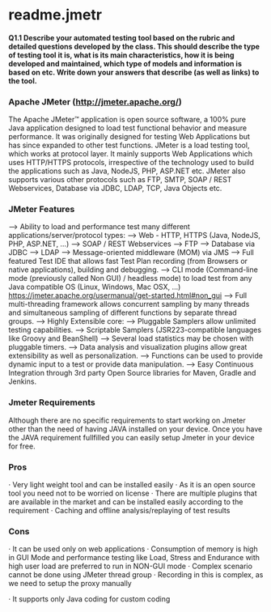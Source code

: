 # readme.jmetr

#### Q1.1 Describe your automated testing tool based on the rubric and detailed questions developed by the class. This should describe the type of testing tool it is, what is its main characteristics, how it is being developed and maintained, which type of models and information is based on etc. Write down your answers that describe (as well as links) to the tool. 

### Apache JMeter (http://jmeter.apache.org/) 
The Apache JMeter™ application is open source software, a 100% pure Java application designed to load test functional behavior and measure performance. It was originally designed for testing Web Applications but has since expanded to other test functions.
JMeter is a load testing tool, which works at protocol layer. It mainly supports Web Applications which uses HTTP/HTTPS protocols, irrespective of the technology used to build the applications such as Java, NodeJS, PHP, ASP.NET etc. JMeter also supports various other protocols such as FTP, SMTP, SOAP / REST Webservices, Database via JDBC, LDAP, TCP, Java Objects etc.

### JMeter Features 
--> Ability to load and performance test many different applications/server/protocol types:
--> Web - HTTP, HTTPS (Java, NodeJS, PHP, ASP.NET, …)
--> SOAP / REST Webservices
--> FTP
--> Database via JDBC
--> LDAP
--> Message-oriented middleware (MOM) via JMS
--> Full featured Test IDE that allows fast Test Plan recording (from Browsers or native applications), building and debugging.
--> CLI mode (Command-line mode (previously called Non GUI) / headless mode) to load test from any Java compatible OS (Linux, Windows, Mac OSX, …) https://jmeter.apache.org/usermanual/get-started.html#non_gui
--> Full multi-threading framework allows concurrent sampling by many threads and simultaneous sampling of different functions by separate thread groups.
--> Highly Extensible core:
--> Pluggable Samplers allow unlimited testing capabilities.
--> Scriptable Samplers (JSR223-compatible languages like Groovy and BeanShell)
--> Several load statistics may be chosen with pluggable timers.
--> Data analysis and visualization plugins allow great extensibility as well as personalization.
--> Functions can be used to provide dynamic input to a test or provide data manipulation.
--> Easy Continuous Integration through 3rd party Open Source libraries for Maven, Gradle and Jenkins.


### Jmeter Requirements
Although there are no specific requirements to start working on Jmeter other than the need of having JAVA installed on your device. Once you have the JAVA requirement fullfilled you can easily setup Jmeter in your device for free.

### Pros
·         Very light weight tool and can be installed easily
·         As it is an open source tool you need not to be worried on license
·         There are multiple plugins that are available in the market and can be installed easily according to the requirement
·         Caching and offline analysis/replaying of test results

### Cons
·         It can be used only on web applications
·         Consumption of memory is high in GUI Mode and performance testing like Load, Stress and Endurance with high user load are preferred to run in NON-GUI mode
·         Complex scenario cannot be done using JMeter thread group
·         Recording in this is complex, as we need to setup the proxy manually

·         It supports only Java coding for custom coding
